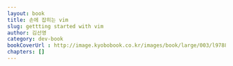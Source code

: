 ```yaml
---
layout: book
title: 손에 잡히는 vim
slug: gettting started with vim
author: 김선영
category: dev-book
bookCoverUrl : http://image.kyobobook.co.kr/images/book/large/003/l9788966260003.jpg
chapters: []
---
```

